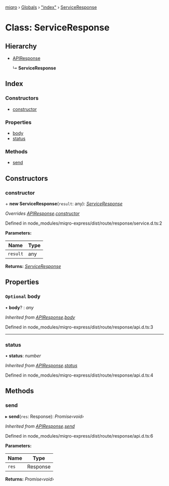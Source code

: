 [miqro](../README.md) › [Globals](../globals.md) › ["index"](../modules/_index_.md) › [ServiceResponse](_index_.serviceresponse.md)

# Class: ServiceResponse

## Hierarchy

* [APIResponse](_index_.apiresponse.md)

  ↳ **ServiceResponse**

## Index

### Constructors

* [constructor](_index_.serviceresponse.md#constructor)

### Properties

* [body](_index_.serviceresponse.md#optional-body)
* [status](_index_.serviceresponse.md#status)

### Methods

* [send](_index_.serviceresponse.md#send)

## Constructors

###  constructor

\+ **new ServiceResponse**(`result`: any): *[ServiceResponse](_index_.serviceresponse.md)*

*Overrides [APIResponse](_index_.apiresponse.md).[constructor](_index_.apiresponse.md#constructor)*

Defined in node_modules/miqro-express/dist/route/response/service.d.ts:2

**Parameters:**

Name | Type |
------ | ------ |
`result` | any |

**Returns:** *[ServiceResponse](_index_.serviceresponse.md)*

## Properties

### `Optional` body

• **body**? : *any*

*Inherited from [APIResponse](_index_.apiresponse.md).[body](_index_.apiresponse.md#optional-body)*

Defined in node_modules/miqro-express/dist/route/response/api.d.ts:3

___

###  status

• **status**: *number*

*Inherited from [APIResponse](_index_.apiresponse.md).[status](_index_.apiresponse.md#status)*

Defined in node_modules/miqro-express/dist/route/response/api.d.ts:4

## Methods

###  send

▸ **send**(`res`: Response): *Promise‹void›*

*Inherited from [APIResponse](_index_.apiresponse.md).[send](_index_.apiresponse.md#send)*

Defined in node_modules/miqro-express/dist/route/response/api.d.ts:6

**Parameters:**

Name | Type |
------ | ------ |
`res` | Response |

**Returns:** *Promise‹void›*
